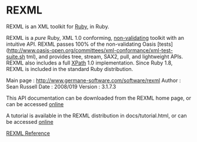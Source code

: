 # REXML

REXML is an XML toolkit for [Ruby](http://www.ruby-lang.org), in Ruby.

REXML is a *pure* Ruby, XML 1.0 conforming,
[non-validating](http://www.w3.org/TR/2004/REC-xml-20040204/#sec-conformance)
toolkit with an intuitive API.  REXML passes 100% of the non-validating Oasis
[tests](http://www.oasis-open.org/committees/xml-conformance/xml-test-suite.sh
tml), and provides tree, stream, SAX2, pull, and lightweight APIs.  REXML also
includes a full [XPath](http://www.w3c.org/tr/xpath) 1.0 implementation. Since
Ruby 1.8, REXML is included in the standard Ruby distribution.

Main page
:   http://www.germane-software.com/software/rexml
Author
:   Sean Russell <serATgermaneHYPHENsoftwareDOTcom>
Date
:   2008/019
Version
:   3.1.7.3


This API documentation can be downloaded from the REXML home page, or can be
accessed [online](http://www.germane-software.com/software/rexml_doc)

A tutorial is available in the REXML distribution in docs/tutorial.html, or
can be accessed
[online](http://www.germane-software.com/software/rexml/docs/tutorial.html)

[REXML Reference](https://ruby-doc.org/stdlib-2.6/libdoc/rexml/rdoc/REXML.html)
